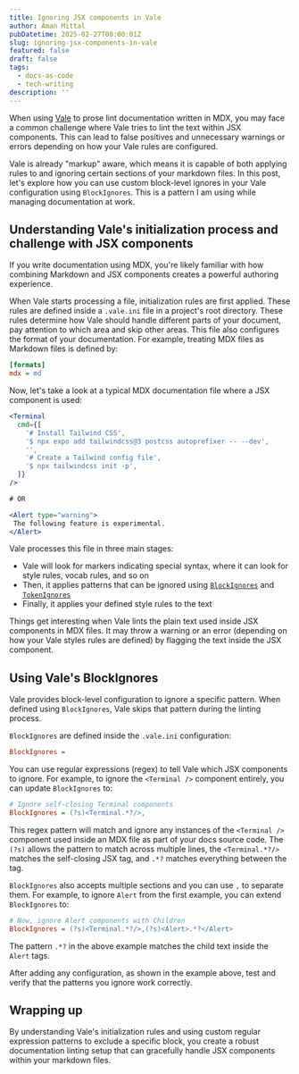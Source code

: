 ```yaml
---
title: Ignoring JSX components in Vale
author: Aman Mittal
pubDatetime: 2025-02-27T00:00:01Z
slug: ignoring-jsx-components-in-vale
featured: false
draft: false
tags:
  - docs-as-code
  - tech-writing
description: ''
---
```


When using [Vale](<[https://vale.sh/docs](https://vale.sh/docs)>) to prose lint documentation written in MDX, you may face a common challenge where Vale tries to lint the text within JSX components. This can lead to false positives and unnecessary warnings or errors depending on how your Vale rules are configured.

Vale is already "markup" aware, which means it is capable of both applying rules to and ignoring certain sections of your markdown files. In this post, let's explore how you can use custom block-level ignores in your Vale configuration using `BlockIgnores`. This is a pattern I am using while managing documentation at work.

## Understanding Vale's initialization process and challenge with JSX components

If you write documentation using MDX, you're likely familiar with how combining Markdown and JSX components creates a powerful authoring experience.

When Vale starts processing a file, initialization rules are first applied. These rules are defined inside a `.vale.ini` file in a project's root directory. These rules determine how Vale should handle different parts of your document, pay attention to which area and skip other areas. This file also configures the format of your documentation. For example, treating MDX files as Markdown files is defined by:

```ini
[formats]
mdx = md
```

Now, let's take a look at a typical MDX documentation file where a JSX component is used:

```jsx
<Terminal
  cmd={[
    '# Install Tailwind CSS',
    '$ npx expo add tailwindcss@3 postcss autoprefixer -- --dev',
    '',
    '# Create a Tailwind config file',
    '$ npx tailwindcss init -p',
  ]}
/>

# OR

<Alert type="warning">
 The following feature is experimental.
</Alert>
```

Vale processes this file in three main stages:

- Vale will look for markers indicating special syntax, where it can look for style rules, vocab rules, and so on
- Then, it applies patterns that can be ignored using [`BlockIgnores`](<[https://vale.sh/docs/keys/blockignores](https://vale.sh/docs/keys/blockignores)>) and [`TokenIgnores`](https://vale.sh/docs/keys/tokenignores)
- Finally, it applies your defined style rules to the text

Things get interesting when Vale lints the plain text used inside JSX components in MDX files. It may throw a warning or an error (depending on how your Vale styles rules are defined) by flagging the text inside the JSX component.

## Using Vale's BlockIgnores

Vale provides block-level configuration to ignore a specific pattern. When defined using `BlockIgnores`, Vale skips that pattern during the linting process.

`BlockIgnores` are defined inside the `.vale.ini` configuration:

```ini
BlockIgnores =
```

You can use regular expressions (regex) to tell Vale which JSX components to ignore. For example, to ignore the `<Terminal />` component entirely, you can update `BlockIgnores` to:

```ini
# Ignore self-closing Terminal components
BlockIgnores = (?s)<Terminal.*?/>,
```

This regex pattern will match and ignore any instances of the `<Terminal />` component used inside an MDX file as part of your docs source code. The `(?s)` allows the pattern to match across multiple lines, the `<Terminal.*?/>` matches the self-closing JSX tag, and `.*?` matches everything between the tag.

`BlockIgnores` also accepts multiple sections and you can use `,` to separate them. For example, to ignore `Alert` from the first example, you can extend `BlockIgnores` to:

```ini
# Now, ignore Alert components with Children
BlockIgnores = (?s)<Terminal.*?/>,(?s)<Alert>.*?</Alert>
```

The pattern `.*?` in the above example matches the child text inside the `Alert` tags.

After adding any configuration, as shown in the example above, test and verify that the patterns you ignore work correctly.

## Wrapping up

By understanding Vale's initialization rules and using custom regular expression patterns to exclude a specific block, you create a robust documentation linting setup that can gracefully handle JSX components within your markdown files.
